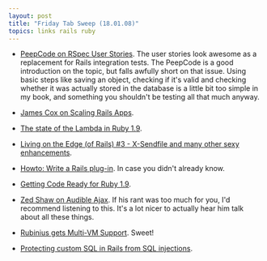 ```yaml
---
layout: post
title: "Friday Tab Sweep (18.01.08)"
topics: links rails ruby
---
```

* [PeepCode on RSpec User Stories](http://peepcode.com/products/rspec-user-stories). The user stories look awesome as a replacement for Rails integration tests. The PeepCode is a good introduction on the topic, but falls awfully short on that issue. Using basic steps like saving an object, checking if it's valid and checking whether it was actually stored in the database is a little bit too simple in my book, and something you shouldn't be testing all that much anyway.

* [James Cox on Scaling Rails Apps](http://www.infoq.com/presentations/rails-scaling-james-cox).

* [The state of the Lambda in Ruby 1.9](http://www.infoq.com/news/2008/01/new-lambda-syntax).

* [Living on the Edge (of Rails) #3 - X-Sendfile and many other sexy enhancements](http://blog.codefront.net/2008/01/16/living-on-the-edge-of-rails-3-x-sendfile-and-many-other-sexy-enhancements/).

* [Howto: Write a Rails plug-in](http://www.sitepoint.com/blogs/2008/01/16/howto-write-a-plug-in/). In case you didn't already know.

* [Getting Code Ready for Ruby 1.9](http://blog.grayproductions.net/articles/getting_code_ready_for_ruby_19).

* [Zed Shaw on Audible Ajax](http://ajaxian.com/archives/zed-shaw-interview-on-rails-community-enterprise-ajax-patents-and-a-whole-lot-more). If his rant was too much for you, I'd recommend listening to this. It's a lot nicer to actually hear him talk about all these things.

* [Rubinius gets Multi-VM Support](http://www.infoq.com/news/2008/01/rubinius-multi-vm). Sweet!

* [Protecting custom SQL in Rails from SQL injections](http://t-a-w.blogspot.com/2008/01/protecting-custom-sql-in-rails-from-sql.html).